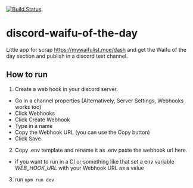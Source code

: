 [![Build Status](https://travis-ci.org/hay-espacio-en-el-taco/discord-waifu-of-the-day.svg?branch=master)](https://travis-ci.org/hay-espacio-en-el-taco/discord-waifu-of-the-day)

# discord-waifu-of-the-day

Little app for scrap https://mywaifulist.moe/dash and get the Waifu of the day section and publish in a discord text channel.

## How to run

1. Create a web hook in your discord server.

- Go in a channel properties (Alternatively, Server Settings, Webhooks works too)
- Click Webhooks
- Click Create Webhook
- Type in a name
- Copy the Webhook URL (you can use the Copy button)
- Click Save

2. Copy .env template and rename it as .env paste the webhook url here.
 * if you want to run in a CI or something like that set a env variable *WEB_HOOK_URL* with your Webhook URL as a value

3. run ```npm run dev```
